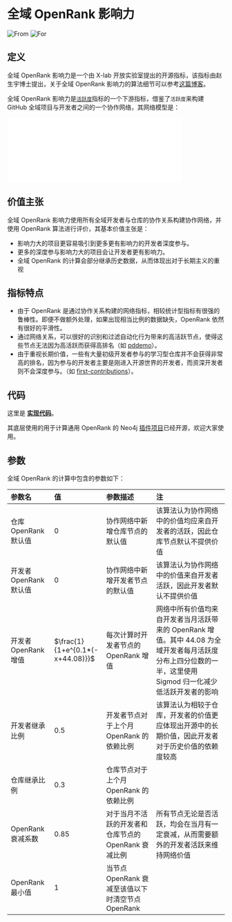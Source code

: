 # 全域 OpenRank 影响力

![From](https://img.shields.io/badge/来自-X--lab-blue) ![For](https://img.shields.io/badge/用于-项目/开发者-blue)

## 定义

全域 OpenRank 影响力是一个由 X-lab 开放实验室提出的开源指标，该指标由赵生宇博士提出，关于全域 OpenRank 影响力的算法细节可以参考[这篇博客](https://blog.frankzhao.cn/how_to_measure_open_source_3)。

全域 OpenRank 影响力是[`活跃度`](./activity)指标的一个下游指标，借鉴了`活跃度`来构建 GitHub 全域项目与开发者之间的一个协作网络，其网络模型是：

<div style={{'text-align':'center'}}>
  <embed src="/img/global_openrank.svg?lang=zh" width="80%" alt="Global OpenRank" />
</div>

## 价值主张

全域 OpenRank 影响力使用所有全域开发者与仓库的协作关系构建协作网络，并使用 OpenRank 算法进行评价，其基本价值主张是：

- 影响力大的项目更容易吸引到更多更有影响力的开发者深度参与。
- 更多的深度参与影响力大的项目会让开发者更有影响力。
- 全域 OpenRank 的计算会部分继承历史数据，从而体现出对于长期主义的重视

## 指标特点

- 由于 OpenRank 是通过协作关系构建的网络指标，相较统计型指标有很强的鲁棒性。即便不做额外处理，如果出现相当比例的数据缺失，OpenRank 依然有很好的平滑性。
- 通过网络关系，可以很好的识别和过滤自动化行为带来的高活跃节点，使得这些节点无法因为高活跃而获得高排名（如 [pddemo](https://github.com/pddemo/demo)）。
- 由于重视长期价值，一些有大量初级开发者参与的学习型仓库并不会获得非常高的排名，因为参与的开发者主要是刚进入开源世界的开发者，而资深开发者则不会深度参与。（如 [first-contributions](https://github.com/firstcontributions/first-contributions)）。

## 代码

这里是 [**实现代码**](https://github.com/X-lab2017/open-digger/blob/master/src/cron/tasks/global_openrank.ts)。

其底层使用的用于计算通用 OpenRank 的 Neo4j [插件项目](https://github.com/X-lab2017/openrank-neo4j-gds)已经开源，欢迎大家使用。

## 参数

全域 OpenRank 的计算中包含的参数如下：

| 参数名 | 值 | 参数描述 | 注 |
| :------------- | :---- | :---------- | :--- |
| 仓库 OpenRank 默认值 | $0$ | 协作网络中新增仓库节点的默认值 | 该算法认为协作网络中的价值均应来自开发者的活跃，因此仓库节点默认不提供价值 |
| 开发者 OpenRank 默认值 | $0$ | 协作网络中新增开发者节点的默认值 | 该算法认为协作网络中的价值来自开发者活跃，因此开发者默认不提供价值 |
| 开发者 OpenRank 增值 | $\frac{1}{1+e^{0.1*(-x+44.08)}}$ | 每次计算时开发者节点的 OpenRank 增值 | 网络中所有价值均来自开发者当月活跃带来的 OpenRank 增值。其中 44.08 为全域开发者每月活跃度分布上四分位数的一半，这里使用 Sigmod 归一化减少低活跃开发者的影响 |
| 开发者继承比例 | $0.5$ | 开发者节点对于上个月 OpenRank 的依赖比例 | 该算法认为相较于仓库，开发者的价值更应体现出开源中的长期价值，因此开发者对于历史价值的依赖度较高 |
| 仓库继承比例 | $0.3$ | 仓库节点对于上个月 OpenRank 的依赖比例 | |
| OpenRank 衰减系数 | $0.85$ | 对于当月不活跃的开发者和仓库节点的 OpenRank 衰减比例 | 所有节点无论是否活跃，均会在当月有一定衰减，从而需要额外的开发者活跃来维持网络价值 |
| OpenRank 最小值 | $1$ | 当节点 OpenRank 衰减至该值以下时清空节点 OpenRank | |
